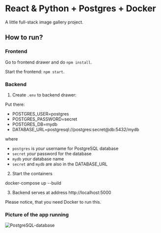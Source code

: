 # React & Python + Postgres + Docker

A little full-stack image gallery project.

## How to run?

### Frontend

Go to frontend drawer and do `npm install`.

Start the frontend: `npm start`.

### Backend

1. Create `.env` to backend drawer:

Put there:
* POSTGRES_USER=postgres
* POSTGRES_PASSWORD=secret
* POSTGRES_DB=mydb
* DATABASE_URL=postgresql://postgres:secret@db:5432/mydb

where

- `postgres` is _your_ username for PostgreSQL database
- `secret` _your_ password for the database
- `mydb` _your_ database name
- `secret` and `mydb` are also in the DATABASE_URL
  
2. Start the containers

docker-compose up --build

3. Backend serves at address http://localhost:5000

Please notice, that you need Docker to run this.

### Picture of the app running

![PostgreSQL-database](https://github.com/user-attachments/assets/6ed4c8f1-dfe0-4ddb-910e-09cce7bd74f5)


